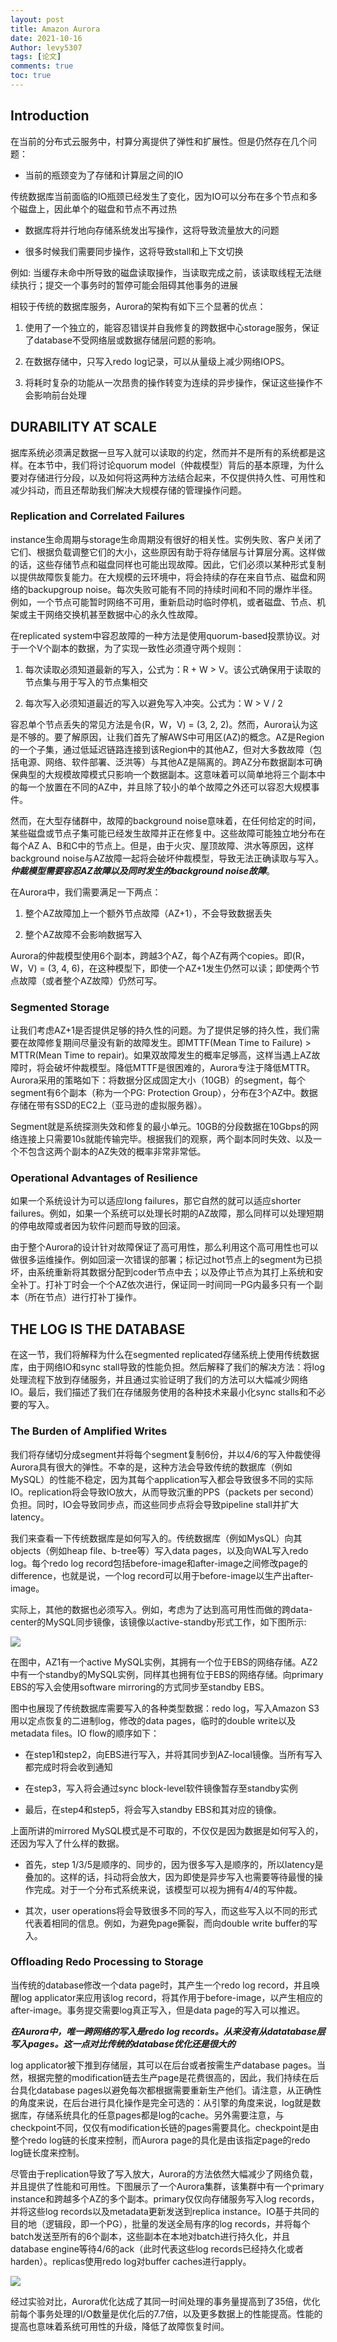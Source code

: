 ```yaml
---
layout: post
title: Amazon Aurora
date: 2021-10-16
Author: levy5307
tags: [论文]
comments: true
toc: true
---
```


## Introduction

在当前的分布式云服务中，村算分离提供了弹性和扩展性。但是仍然存在几个问题：

- 当前的瓶颈变为了存储和计算层之间的IO

传统数据库当前面临的IO瓶颈已经发生了变化，因为IO可以分布在多个节点和多个磁盘上，因此单个的磁盘和节点不再过热

- 数据库将并行地向存储系统发出写操作，这将导致流量放大的问题

- 很多时候我们需要同步操作，这将导致stall和上下文切换

例如: 当缓存未命中所导致的磁盘读取操作，当读取完成之前，该读取线程无法继续执行；提交一个事务时的暂停可能会阻碍其他事务的进展

相较于传统的数据库服务，Aurora的架构有如下三个显著的优点：

1. 使用了一个独立的，能容忍错误并自我修复的跨数据中心storage服务，保证了database不受网络层或数据存储层问题的影响。

2. 在数据存储中，只写入redo log记录，可以从量级上减少网络IOPS。

3. 将耗时复杂的功能从一次昂贵的操作转变为连续的异步操作，保证这些操作不会影响前台处理

## DURABILITY AT SCALE

据库系统必须满足数据一旦写入就可以读取的约定，然而并不是所有的系统都是这样。在本节中，我们将讨论quorum model（仲裁模型）背后的基本原理，为什么要对存储进行分段，以及如何将这两种方法结合起来，不仅提供持久性、可用性和减少抖动，而且还帮助我们解决大规模存储的管理操作问题。

### Replication and Correlated Failures

instance生命周期与storage生命周期没有很好的相关性。实例失败、客户关闭了它们、根据负载调整它们的大小，这些原因有助于将存储层与计算层分离。这样做的话，这些存储节点和磁盘同样也可能出现故障。因此，它们必须以某种形式复制以提供故障恢复能力。在大规模的云环境中，将会持续的存在来自节点、磁盘和网络的backupgroup noise。每次失败可能有不同的持续时间和不同的爆炸半径。例如，一个节点可能暂时网络不可用，重新启动时临时停机，或者磁盘、节点、机架或主干网络交换机甚至数据中心的永久性故障。

在replicated system中容忍故障的一种方法是使用quorum-based投票协议。对于一个V个副本的数据，为了实现一致性必须遵守两个规则：

1. 每次读取必须知道最新的写入，公式为：R + W > V。该公式确保用于读取的节点集与用于写入的节点集相交

2. 每次写入必须知道最近的写入以避免写入冲突。公式为：W > V / 2

容忍单个节点丢失的常见方法是令(R，W，V) = (3, 2, 2)。然而，Aurora认为这是不够的。要了解原因，让我们首先了解AWS中可用区(AZ)的概念。AZ是Region的一个子集，通过低延迟链路连接到该Region中的其他AZ，但对大多数故障（包括电源、网络、软件部署、泛洪等）与其他AZ是隔离的。跨AZ分布数据副本可确保典型的大规模故障模式只影响一个数据副本。这意味着可以简单地将三个副本中的每一个放置在不同的AZ中，并且除了较小的单个故障之外还可以容忍大规模事件。

然而，在大型存储群中，故障的background noise意味着，在任何给定的时间，某些磁盘或节点子集可能已经发生故障并正在修复中。这些故障可能独立地分布在每个AZ A、B和C中的节点上。但是，由于火灾、屋顶故障、洪水等原因，这样background noise与AZ故障一起将会破坏仲裁模型，导致无法正确读取与写入。***仲裁模型需要容忍AZ故障以及同时发生的background noise故障***。

在Aurora中，我们需要满足一下两点：

1. 整个AZ故障加上一个额外节点故障（AZ+1），不会导致数据丢失

2. 整个AZ故障不会影响数据写入

Aurora的仲裁模型使用6个副本，跨越3个AZ，每个AZ有两个copies。即(R，W，V) = (3, 4, 6)，在这种模型下，即使一个AZ+1发生仍然可以读；即使两个节点故障（或者整个AZ故障）仍然可写。

### Segmented Storage

让我们考虑AZ+1是否提供足够的持久性的问题。为了提供足够的持久性，我们需要在故障修复期间尽量没有新的故障发生。即MTTF(Mean Time to Failure) > MTTR(Mean Time to repair)。如果双故障发生的概率足够高，这样当遇上AZ故障时，将会破坏仲裁模型。降低MTTF是很困难的，Aurora专注于降低MTTR。Aurora采用的策略如下：将数据分区成固定大小（10GB）的segment，每个segment有6个副本（称为一个PG: Protection Group），分布在3个AZ中。数据存储在带有SSD的EC2上（亚马逊的虚拟服务器）。

Segment就是系统探测失效和修复的最小单元。10GB的分段数据在10Gbps的网络连接上只需要10s就能传输完毕。根据我们的观察，两个副本同时失效、以及一个不包含这两个副本的AZ失效的概率非常非常低。

### Operational Advantages of Resilience

如果一个系统设计为可以适应long failures，那它自然的就可以适应shorter failures。例如，如果一个系统可以处理长时期的AZ故障，那么同样可以处理短期的停电故障或者因为软件问题而导致的回滚。

由于整个Aurora的设计针对故障保证了高可用性，那么利用这个高可用性也可以做很多运维操作。例如回滚一次错误的部署；标记过hot节点上的segment为已损坏，由系统重新将其数据分配到coder节点中去；以及停止节点为其打上系统和安全补丁。打补丁时会一个个AZ依次进行，保证同一时间同一PG内最多只有一个副本（所在节点）进行打补丁操作。

## THE LOG IS THE DATABASE

在这一节，我们将解释为什么在segmented replicated存储系统上使用传统数据库，由于网络IO和sync stall导致的性能负担。然后解释了我们的解决方法：将log处理流程下放到存储服务，并且通过实验证明了我们的方法可以大幅减少网络IO。最后，我们描述了我们在存储服务使用的各种技术来最小化sync stalls和不必要的写入。

### The Burden of Amplified Writes

我们将存储切分成segment并将每个segment复制6份，并以4/6的写入仲裁使得Aurora具有很大的弹性。不幸的是，这种方法会导致传统的数据库（例如MySQL）的性能不稳定，因为其每个application写入都会导致很多不同的实际IO。replication将会导致IO放大，从而导致沉重的PPS（packets per second）负担。同时，IO会导致同步点，而这些同步点将会导致pipeline stall并扩大latency。

我们来查看一下传统数据库是如何写入的。传统数据库（例如MysQL）向其objects（例如heap file、b-tree等）写入data pages，以及向WAL写入redo log。每个redo log record包括before-image和after-image之间修改page的difference，也就是说，一个log record可以用于before-image以生产出after-image。

实际上，其他的数据也必须写入。例如，考虑为了达到高可用性而做的跨data-center的MySQL同步镜像，该镜像以active-standby形式工作，如下图所示:

![](../images/mysql-mirror.jpg)

在图中，AZ1有一个active MySQL实例，其拥有一个位于EBS的网络存储。AZ2中有一个standby的MySQL实例，同样其也拥有位于EBS的网络存储。向primary EBS的写入会使用software mirroring的方式同步至standby EBS。

图中也展现了传统数据库需要写入的各种类型数据：redo log，写入Amazon S3用以定点恢复的二进制log，修改的data pages，临时的double write以及metadata files。IO flow的顺序如下：

- 在step1和step2，向EBS进行写入，并将其同步到AZ-local镜像。当所有写入都完成时将会收到通知

- 在step3，写入将会通过sync block-level软件镜像暂存至standby实例

- 最后，在step4和step5，将会写入standby EBS和其对应的镜像。

上面所讲的mirrored MySQL模式是不可取的，不仅仅是因为数据是如何写入的，还因为写入了什么样的数据。

- 首先，step 1/3/5是顺序的、同步的，因为很多写入是顺序的，所以latency是叠加的。这样的话，抖动将会放大，因为即使是异步写入也需要等待最慢的操作完成。对于一个分布式系统来说，该模型可以视为拥有4/4的写仲裁。

- 其次，user operations将会导致很多不同的写入，而这些写入以不同的形式代表着相同的信息。例如，为避免page撕裂，而向double write buffer的写入。

### Offloading Redo Processing to Storage

当传统的database修改一个data page时，其产生一个redo log record，并且唤醒log applicator来应用该log record，将其作用于before-image，以产生相应的after-image。事务提交需要log真正写入，但是data page的写入可以推迟。

***在Aurora中，唯一跨网络的写入是redo log records。从来没有从datatabase层写入pages。这一点对比传统的database优化还是很大的***

log applicator被下推到存储层，其可以在后台或者按需生产database pages。当然，根据完整的modification链去生产page是花费很高的，因此，我们持续在后台具化database pages以避免每次都根据需要重新生产他们。请注意，从正确性的角度来说，在后台进行具化操作是完全可选的：从引擎的角度来说，log就是数据库，存储系统具化的任意pages都是log的cache。另外需要注意，与checkpoint不同，仅仅有modification长链的pages需要具化。checkpoint是由整个redo log链的长度来控制，而Aurora page的具化是由该指定page的redo log链长度来控制。

尽管由于replication导致了写入放大，Aurora的方法依然大幅减少了网络负载，并且提供了性能和可用性。下图展示了一个Aurora集群，该集群中有一个primary instance和跨越多个AZ的多个副本。primary仅仅向存储服务写入log records，并将这些log records以及metadata更新发送到replica instance。IO基于共同的目的地（逻辑段，即一个PG），批量的发送全局有序的log records，并将每个batch发送至所有的6个副本，这些副本在本地对batch进行持久化，并且database engine等待4/6的ack（此时代表这些log records已经持久化或者harden）。replicas使用redo log对buffer caches进行apply。

![](../images/aurora-network-io.jpg)

经过实验对比，Aurora优化达成了其同一时间处理的事务量提高到了35倍，优化前每个事务处理的I/O数量是优化后的7.7倍，以及更多数据上的性能提高。性能的提高也意味着系统可用性的升级，降低了故障恢复时间。


